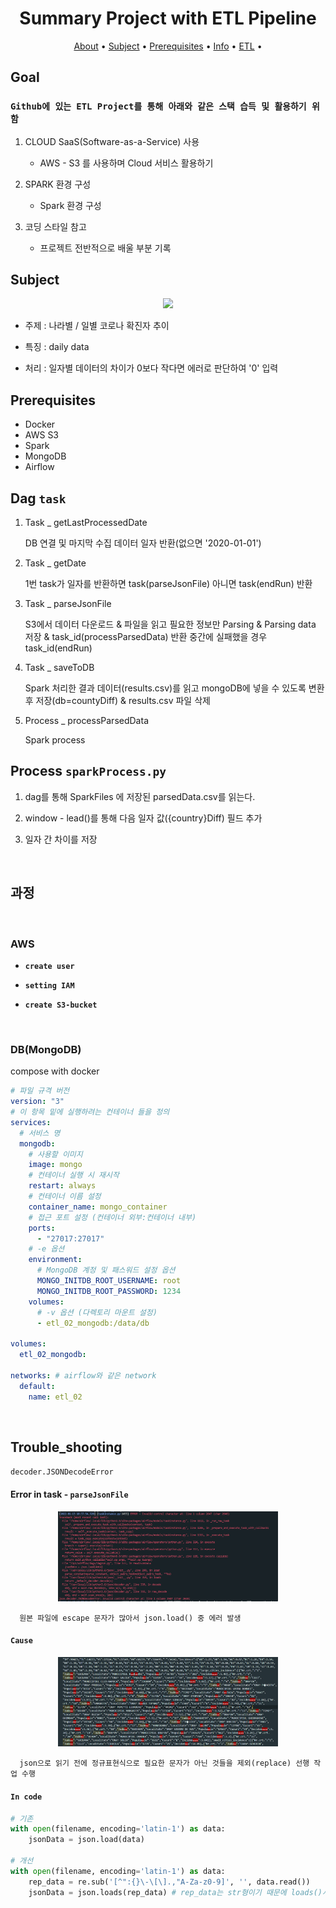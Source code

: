 <h1 align="center">Summary Project with ETL Pipeline</h1>

<p align="center">
    <a href="#about">About</a> •
    <a href="#subject">Subject</a> •
    <a href="#Prerequisites">Prerequisites</a> •
    <a href="#info">Info</a> •
    <a href="#etl">ETL</a> •
</p>

## Goal

### `Github에 있는 ETL Project를 통해 아래와 같은 스택 습득 및 활용하기 위함 `

1. CLOUD SaaS(Software-as-a-Service) 사용

   - AWS - S3 를 사용하며 Cloud 서비스 활용하기

2. SPARK 환경 구성

   - Spark 환경 구성

3. 코딩 스타일 참고
   - 프로젝트 전반적으로 배울 부분 기록

## Subject

<p align="center"><img src=https://user-images.githubusercontent.com/19210522/115540283-9b609100-a2a6-11eb-9f48-08f3a17528d8.png></p>

- 주제 : 나라별 / 일별 코로나 확진자 추이

- 특징 : daily data

- 처리 : 일자별 데이터의 차이가 0보다 작다면 에러로 판단하여 '0' 입력

## Prerequisites

- Docker
- AWS S3
- Spark
- MongoDB
- Airflow

## Dag `task`

1. Task \_ getLastProcessedDate

   DB 연결 및 마지막 수집 데이터 일자 반환(없으면 '2020-01-01')

2. Task \_ getDate

   1번 task가 일자를 반환하면 task(parseJsonFile) 아니면 task(endRun) 반환

3. Task \_ parseJsonFile

   S3에서 데이터 다운로드 & 파일을 읽고 필요한 정보만 Parsing & Parsing data 저장 & task_id(processParsedData) 반환 중간에 실패했을 경우 task_id(endRun)

4. Task \_ saveToDB

   Spark 처리한 결과 데이터(results.csv)를 읽고 mongoDB에 넣을 수 있도록 변환 후 저장(db=countyDiff) & results.csv 파일 삭제

5. Process \_ processParsedData

   Spark process

## Process `sparkProcess.py`

1. dag를 통해 SparkFiles 에 저장된 parsedData.csv를 읽는다.

2. window - lead()를 통해 다음 일자 값({country}Diff) 필드 추가

3. 일자 간 차이를 저장

<br>

## 과정

<br>

### AWS

- **`create user`**

- **`setting IAM`**

- **`create S3-bucket`**

<br>

### DB(MongoDB)

compose with docker

```yml
# 파일 규격 버전
version: "3"
# 이 항목 밑에 실행하려는 컨테이너 들을 정의
services:
  # 서비스 명
  mongodb:
    # 사용할 이미지
    image: mongo
    # 컨테이너 실행 시 재시작
    restart: always
    # 컨테이너 이름 설정
    container_name: mongo_container
    # 접근 포트 설정 (컨테이너 외부:컨테이너 내부)
    ports:
      - "27017:27017"
    # -e 옵션
    environment:
      # MongoDB 계정 및 패스워드 설정 옵션
      MONGO_INITDB_ROOT_USERNAME: root
      MONGO_INITDB_ROOT_PASSWORD: 1234
    volumes:
      # -v 옵션 (다렉토리 마운트 설정)
      - etl_02_mongodb:/data/db

volumes:
  etl_02_mongodb:

networks: # airflow와 같은 network
  default:
    name: etl_02
```

<br>

## Trouble_shooting

`decoder.JSONDecodeError`

#### Error in task - `parseJsonFile`

<p align="center" ><img src="https://raw.githubusercontent.com/plerin/plerin/main/project/etl_02/trouble_01_error.png" width="70%" height="60%"></p>

      원본 파일에 escape 문자가 많아서 json.load() 중 에러 발생

#### `Cause`

<p align="center"><img src="https://raw.githubusercontent.com/plerin/plerin/main/project/etl_02/trouble_01_cause.png" width="70%" height="60%"></p>

      json으로 읽기 전에 정규표현식으로 필요한 문자가 아닌 것들을 제외(replace) 선행 작업 수행

#### `In code`

```Python
# 기존
with open(filename, encoding='latin-1') as data:
	jsonData = json.load(data)

# 개선
with open(filename, encoding='latin-1') as data:
	rep_data = re.sub('[^":{}\-\[\].,"A-Za-z0-9]', '', data.read())
	jsonData = json.loads(rep_data) # rep_data는 str형이기 때문에 loads()사용
```

